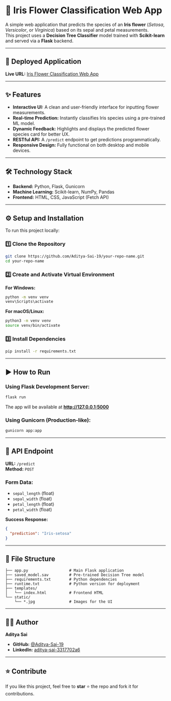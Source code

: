 # 🌸 Iris Flower Classification Web App

A simple web application that predicts the species of an **Iris flower** (*Setosa*, *Versicolor*, or *Virginica*) based on its sepal and petal measurements.  
This project uses a **Decision Tree Classifier** model trained with **Scikit-learn** and served via a **Flask** backend.

---

## 🚀 Deployed Application
**Live URL:** [Iris Flower Classification Web App](https://iris-classification-i93t.onrender.com/)

---

## ✨ Features
- **Interactive UI:** A clean and user-friendly interface for inputting flower measurements.
- **Real-time Prediction:** Instantly classifies Iris species using a pre-trained ML model.
- **Dynamic Feedback:** Highlights and displays the predicted flower species card for better UX.
- **RESTful API:** A `/predict` endpoint to get predictions programmatically.
- **Responsive Design:** Fully functional on both desktop and mobile devices.

---

## 🛠 Technology Stack
- **Backend:** Python, Flask, Gunicorn  
- **Machine Learning:** Scikit-learn, NumPy, Pandas  
- **Frontend:** HTML, CSS, JavaScript (Fetch API)

---

## ⚙️ Setup and Installation
To run this project locally:

### 1️⃣ Clone the Repository
```bash
git clone https://github.com/Aditya-Sai-19/your-repo-name.git
cd your-repo-name
```

### 2️⃣ Create and Activate Virtual Environment
**For Windows:**
```bash
python -m venv venv
venv\Scripts\activate
```
**For macOS/Linux:**
```bash
python3 -m venv venv
source venv/bin/activate
```

### 3️⃣ Install Dependencies
```bash
pip install -r requirements.txt
```

---

## ▶️ How to Run
### Using Flask Development Server:
```bash
flask run
```
The app will be available at **http://127.0.0.1:5000**

### Using Gunicorn (Production-like):
```bash
gunicorn app:app
```

---

## 📡 API Endpoint
**URL:** `/predict`  
**Method:** `POST`  

### **Form Data:**
- `sepal_length` (float)  
- `sepal_width` (float)  
- `petal_length` (float)  
- `petal_width` (float)

**Success Response:**
```json
{
  "prediction": "Iris-setosa"
}
```

---

## 📂 File Structure
```
├── app.py                  # Main Flask application
├── saved_model.sav         # Pre-trained Decision Tree model
├── requirements.txt        # Python dependencies
├── runtime.txt             # Python version for deployment
├── templates/
│   └── index.html          # Frontend HTML
└── static/
    └── *.jpg               # Images for the UI
```

---

## 👨‍💻 Author
**Aditya Sai**  
- **GitHub:** [@Aditya-Sai-19](https://github.com/Aditya-Sai-19)  
- **LinkedIn:** [aditya-sai-3317702a6](https://www.linkedin.com/in/aditya-sai-3317702a6/)

---

## ⭐ Contribute
If you like this project, feel free to **star** ⭐ the repo and fork it for contributions.
